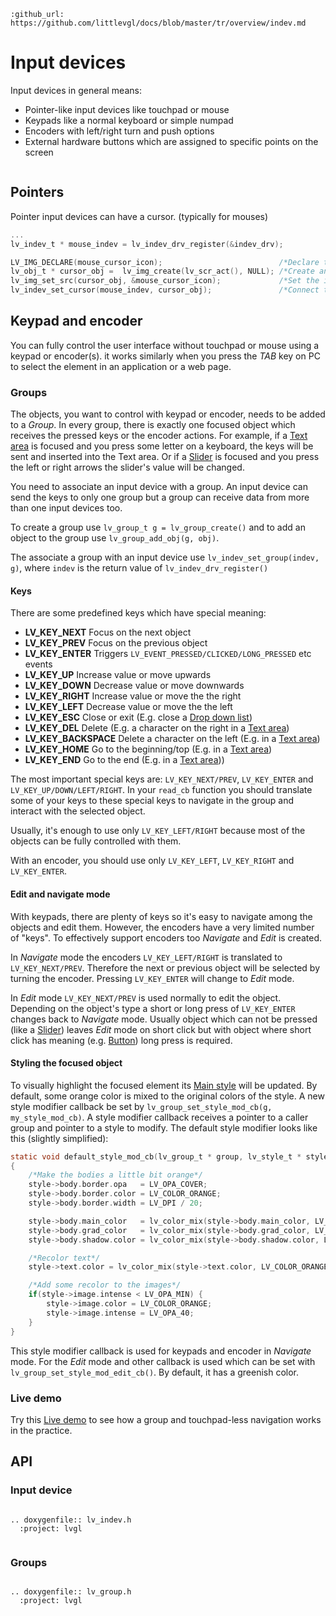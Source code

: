 ```eval_rst
:github_url: https://github.com/littlevgl/docs/blob/master/tr/overview/indev.md
```
# Input devices

Input devices in general means:
- Pointer-like input devices like touchpad or mouse
- Keypads like a normal keyboard or simple numpad
- Encoders with left/right turn and push options
- External hardware buttons which are assigned to specific points on the screen


``` important:: Before reading further, please read the [Porting](/porting/indev) section of Input devices
```

## Pointers

Pointer input devices can have a cursor. (typically for mouses)

```c
...
lv_indev_t * mouse_indev = lv_indev_drv_register(&indev_drv);

LV_IMG_DECLARE(mouse_cursor_icon);                          /*Declare the image file.*/
lv_obj_t * cursor_obj =  lv_img_create(lv_scr_act(), NULL); /*Create an image object for the cursor */
lv_img_set_src(cursor_obj, &mouse_cursor_icon);             /*Set the image source*/
lv_indev_set_cursor(mouse_indev, cursor_obj);               /*Connect the image  object to the driver*/

``` 

## Keypad and encoder

You can fully control the user interface without touchpad or mouse using a keypad or encoder(s). it works similarly when you press the *TAB* key on PC to select the element in an application or a web page. 

### Groups

The objects, you want to control with keypad or encoder, needs to be added to a *Group*. 
In every group, there is exactly one focused object which receives the pressed keys or the encoder actions. 
For example, if a [Text area](/object-types/ta) is focused and you press some letter on a keyboard, the keys will be sent and inserted into the Text area. 
Or if a [Slider](/object-types/slider) is focused and you press the left or right arrows the slider's value will be changed.

You need to associate an input device with a group. An input device can send the keys to only one group but a group can receive data from more than one input devices too.

To create a group use `lv_group_t g = lv_group_create()` and to add an object to the group use `lv_group_add_obj(g, obj)`.

The associate a group with an input device use `lv_indev_set_group(indev, g)`, where `indev` is the return value of `lv_indev_drv_register()`

#### Keys
There are some predefined keys which have special meaning:
- **LV_KEY_NEXT** Focus on the next object
- **LV_KEY_PREV** Focus on the previous object
- **LV_KEY_ENTER** Triggers `LV_EVENT_PRESSED/CLICKED/LONG_PRESSED` etc events
- **LV_KEY_UP** Increase value or move upwards 
- **LV_KEY_DOWN** Decrease value or move downwards
- **LV_KEY_RIGHT** Increase value or move the the right
- **LV_KEY_LEFT** Decrease value or move the the left
- **LV_KEY_ESC**  Close or exit (E.g. close a [Drop down list](/object-types/ddlist))
- **LV_KEY_DEL**  Delete (E.g. a character on the right in a [Text area](/object-types/ta))
- **LV_KEY_BACKSPACE** Delete a character on the left (E.g. in a [Text area](/object-types/ta))
- **LV_KEY_HOME** Go to the beginning/top (E.g. in a [Text area](/object-types/ta))
- **LV_KEY_END** Go to the end (E.g. in a [Text area](/object-types/ta)))

The most important special keys are: `LV_KEY_NEXT/PREV`, `LV_KEY_ENTER` and `LV_KEY_UP/DOWN/LEFT/RIGHT`. 
In your `read_cb` function you should translate some of your keys to these special keys to navigate in the group and interact with the selected object.

Usually, it's enough to use only `LV_KEY_LEFT/RIGHT` because most of the objects can be fully controlled with them. 

With an encoder, you should use only `LV_KEY_LEFT`, `LV_KEY_RIGHT` and `LV_KEY_ENTER`. 

#### Edit and navigate mode

With keypads, there are plenty of keys so it's easy to navigate among the objects and edit them. However, the encoders have a very limited number of "keys". To effectively support encoders too *Navigate* and *Edit* is created.

In *Navigate* mode the encoders `LV_KEY_LEFT/RIGHT` is translated to `LV_KEY_NEXT/PREV`. Therefore the next or previous object will be selected by turning the encoder.
Pressing `LV_KEY_ENTER` will change to *Edit* mode.

In *Edit* mode `LV_KEY_NEXT/PREV` is used normally to edit the object.
Depending on the object's type a short or long press of `LV_KEY_ENTER` changes back to *Navigate* mode. 
Usually object which can not be pressed (like a [Slider](/object-types/slider)) leaves *Edit* mode on short click but with object where short click has meaning (e.g. [Button](/object-types/btn)) long press is required.

#### Styling the focused object
To visually highlight the focused element its [Main style](/overview/style#use-the-styles) will be updated. 
By default, some orange color is mixed to the original colors of the style. 
A new style modifier callback be set by `lv_group_set_style_mod_cb(g, my_style_mod_cb)`. A style modifier callback receives a pointer to a caller group and pointer to a style to modify. 
The default style modifier looks like this (slightly simplified):
```c
static void default_style_mod_cb(lv_group_t * group, lv_style_t * style)
{
    /*Make the bodies a little bit orange*/
    style->body.border.opa   = LV_OPA_COVER;
    style->body.border.color = LV_COLOR_ORANGE;
    style->body.border.width = LV_DPI / 20;

    style->body.main_color   = lv_color_mix(style->body.main_color, LV_COLOR_ORANGE, LV_OPA_70);
    style->body.grad_color   = lv_color_mix(style->body.grad_color, LV_COLOR_ORANGE, LV_OPA_70);
    style->body.shadow.color = lv_color_mix(style->body.shadow.color, LV_COLOR_ORANGE, LV_OPA_60);

    /*Recolor text*/
    style->text.color = lv_color_mix(style->text.color, LV_COLOR_ORANGE, LV_OPA_70);

    /*Add some recolor to the images*/
    if(style->image.intense < LV_OPA_MIN) {
        style->image.color = LV_COLOR_ORANGE;
        style->image.intense = LV_OPA_40;
    }
}
```

This style modifier callback is used for keypads and encoder in *Navigate* mode. 
For the *Edit* mode and other callback is used which can be set with `lv_group_set_style_mod_edit_cb()`. By default, it has a greenish color.


### Live demo

Try this [Live demo](https://littlevgl.com/demo-touchpadless) to see how a group and touchpad-less navigation works in the practice.

## API


### Input device

```eval_rst

.. doxygenfile:: lv_indev.h
  :project: lvgl
        
```

### Groups

```eval_rst

.. doxygenfile:: lv_group.h
  :project: lvgl
        
```

